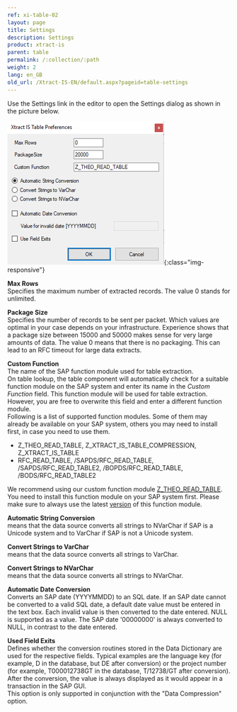 ```yaml
---
ref: xi-table-02
layout: page
title: Settings
description: Settings
product: xtract-is
parent: table
permalink: /:collection/:path
weight: 2
lang: en_GB
old_url: /Xtract-IS-EN/default.aspx?pageid=table-settings
---
```


Use the Settings link in the editor to open the Settings dialog as shown in the picture below.

![XIS_Table_Settings](/img/content/settings_xtractis_table.png){:class="img-responsive"}

**Max Rows**<br>
Specifies the maximum number of extracted records. The value 0 stands for unlimited.

**Package Size**<br>
Specifies the number of records to be sent per packet. Which values are optimal in your case depends on your infrastructure. Experience shows that a package size between 15000 and 50000 makes sense for very large amounts of data. The value 0 means that there is no packaging. This can lead to an RFC timeout for large data extracts.

**Custom Function**<br>
The name of the SAP function module used for table extraction. <br>
On table lookup, the table component will automatically check for a suitable function module on the SAP system and enter its name in the _Custom Function_ field. This function module will be used for table extraction. However, you are free to overwrite this field and enter a different function module.<br>
Following is a list of supported function modules. Some of them may already be available on your SAP system, others you may need to install first, in case you need to use them.
* Z_THEO_READ_TABLE, Z_XTRACT_IS_TABLE_COMPRESSION, Z_XTRACT_IS_TABLE
* RFC_READ_TABLE, /SAPDS/RFC_READ_TABLE, /SAPDS/RFC_READ_TABLE2, /BOPDS/RFC_READ_TABLE, /BODS/RFC_READ_TABLE2


We recommend using our custom function module [Z_THEO_READ_TABLE](https://help.theobald-software.com/en/xtract-is/sap-customizing/custom-function-module-for-table-extraction). You need to install this function module on your SAP system first.
Please make sure to always use the latest [version](https://kb.theobald-software.com/version-history/xtract-is-version-history) of this function module.
<br>
 
**Automatic String Conversion**<br>
means that the data source converts all strings to NVarChar if SAP is a Unicode system and to VarChar if SAP is not a Unicode system.

**Convert Strings to VarChar**<br>
means that the data source converts all strings to VarChar.

**Convert Strings to NVarChar**<br>
means that the data source converts all strings to NVarChar.
 
**Automatic Date Conversion**<br>
Converts an SAP date (YYYYMMDD) to an SQL date. If an SAP date cannot be converted to a valid SQL date, a default date value must be entered in the text box. Each invalid value is then converted to the date entered. NULL is supported as a value. The SAP date '00000000' is always converted to NULL, in contrast to the date entered.

**Used Field Exits**<br>
Defines whether the conversion routines stored in the Data Dictionary are used for the respective fields. Typical examples are the language key (for example, D in the database, but DE after conversion) or the project number (for example, T000012738GT in the database, T/12738/GT after conversion). After the conversion, the value is always displayed as it would appear in a transaction in the SAP GUI. <br>
This option is only supported in conjunction with the "Data Compression" option.

